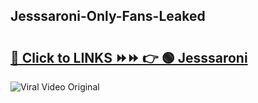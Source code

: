 
 ## Jesssaroni-Only-Fans-Leaked

# <h2><a href="https://clipsfans.com/Jesssaroni&ref=git">🔗 Click to LINKS ⏩⏩ 👉 🟢 Jesssaroni </a></h2>

<a href="https://clipsfans.com/Jesssaroni&ref=git" rel="nofollow" data-target="animated-image.originalLink"><img src="https://i.ibb.co.com/xMMVF88/686577567.gif" alt="Viral Video Original" style="max-width: 100%; display: inline-block;" data-target="animated-image.originalImage"></a>
